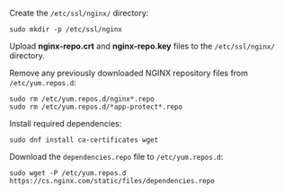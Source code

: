 Create the `/etc/ssl/nginx/` directory:

```shell
sudo mkdir -p /etc/ssl/nginx
```

Upload **nginx-repo.crt** and **nginx-repo.key** files to the `/etc/ssl/nginx/` directory.

Remove any previously downloaded NGINX repository files from `/etc/yum.repos.d`:

```shell
sudo rm /etc/yum.repos.d/nginx*.repo
sudo rm /etc/yum.repos.d/*app-protect*.repo
```

Install required dependencies:

```shell
sudo dnf install ca-certificates wget
```

Download the `dependencies.repo` file to `/etc/yum.repos.d`:

```shell
sudo wget -P /etc/yum.repos.d https://cs.nginx.com/static/files/dependencies.repo
```